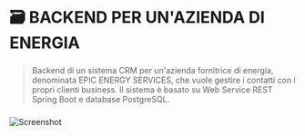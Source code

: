 # 🗃️ BACKEND PER UN'AZIENDA DI ENERGIA 

###

> Backend di un sistema CRM per un'azienda fornitrice di energia, denominata EPIC ENERGY SERVICES, che vuole gestire i contatti con i propri clienti business. Il sistema è basato su Web Service REST Spring Boot e database PostgreSQL. 

###


![Screenshot](https://github.com/Simonecaste96/finalBW/assets/157897660/8ec72794-4247-4b27-84e4-6d4d41ae2c8e)
